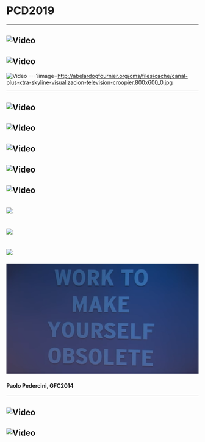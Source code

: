 # PCD2019

---
<!-- # hello world -->
![Video](https://player.vimeo.com/video/60731302#t=310s)
---
<!-- # collscreen pantalla -->
![Video](https://player.vimeo.com/video/36047734)
---
<!-- collscreen calle -->
![Video](https://www.youtube.com/embed/C9pwBZHVDyI)
---?image=http://abelardogfournier.org/cms/files/cache/canal-plus-xtra-skyline-visualizacion-television-croopier.800x600_0.jpg
<!-- # skyline imagen -->
---
<!-- skyline rutas -->
![Video](https://player.vimeo.com/video/17113324)
---
<!-- skyline edificios -->
![Video](https://player.vimeo.com/video/17115401)
---
<!-- skyline quadtree -->
![Video](https://player.vimeo.com/video/17116276#t=16s)
---
<!-- skyline lineas -->
![Video](https://player.vimeo.com/video/17113029)
---
<!-- skyline completo -->
![Video](https://player.vimeo.com/video/22788075)
---
<!-- tamal resultado -->
![](http://abelardogfournier.org/cms/files/cache/elmundotamal.800x600_0.jpg)
---
<!-- tamal esquema -->
![](http://abelardogfournier.org/files/images/image05.jpg)
---
<!-- tamal participantes -->
![](http://abelardogfournier.org/files/images/image06.jpg)
---
<!-- pedercini -->
![](assets/img/pedercini-obsolete.png)
#### Paolo Pedercini, GFC2014
---
<!-- Vividness explanation -->
![Video](https://player.vimeo.com/video/71408579#t=143s)
---
<!-- Vividness -->
![Video](https://player.vimeo.com/video/94442934#t=314s)
---

